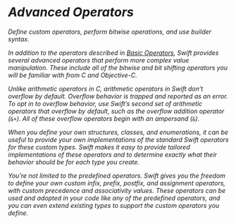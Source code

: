 # *Advanced Operators*

*Define custom operators, perform bitwise operations, and use builder syntax.*

*In addition to the operators described in [Basic Operators](https://docs.swift.org/swift-book/documentation/the-swift-programming-language/basicoperators), Swift provides several advanced operators that perform more complex value manipulation. These include all of the bitwise and bit shifting operators you will be familiar with from C and Objective-C.*

*Unlike arithmetic operators in C, arithmetic operators in Swift don’t overflow by default. Overflow behavior is trapped and reported as an error. To opt in to overflow behavior, use Swift’s second set of arithmetic operators that overflow by default, such as the overflow addition operator (`&+`). All of these overflow operators begin with an ampersand (`&`).*

*When you define your own structures, classes, and enumerations, it can be useful to provide your own implementations of the standard Swift operators for these custom types. Swift makes it easy to provide tailored implementations of these operators and to determine exactly what their behavior should be for each type you create.*

*You’re not limited to the predefined operators. Swift gives you the freedom to define your own custom infix, prefix, postfix, and assignment operators, with custom precedence and associativity values. These operators can be used and adopted in your code like any of the predefined operators, and you can even extend existing types to support the custom operators you define.*


